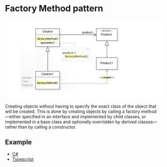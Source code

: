 Factory Method pattern
===

<img src='./.img/FactoryMethod.jpg' style="background-color: white; padding: 10px;"/>

Creating objects without having to specify the exact class of the object that will be created. This is done by creating objects by calling a factory method—either specified in an interface and implemented by child classes, or implemented in a base class and optionally overridden by derived classes—rather than by calling a constructor.

Example
---

- [C#](./csharp/FactoryMethod.cs)
- [Typescript](./typescript/FactoryMethod.ts)

